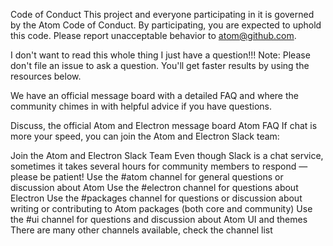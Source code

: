 Code of Conduct
This project and everyone participating in it is governed by the Atom Code of Conduct. By participating, you are expected to uphold this code. Please report unacceptable behavior to atom@github.com.

I don't want to read this whole thing I just have a question!!!
Note: Please don't file an issue to ask a question. You'll get faster results by using the resources below.

We have an official message board with a detailed FAQ and where the community chimes in with helpful advice if you have questions.

Discuss, the official Atom and Electron message board
Atom FAQ
If chat is more your speed, you can join the Atom and Electron Slack team:

Join the Atom and Electron Slack Team
Even though Slack is a chat service, sometimes it takes several hours for community members to respond — please be patient!
Use the #atom channel for general questions or discussion about Atom
Use the #electron channel for questions about Electron
Use the #packages channel for questions or discussion about writing or contributing to Atom packages (both core and community)
Use the #ui channel for questions and discussion about Atom UI and themes
There are many other channels available, check the channel list
